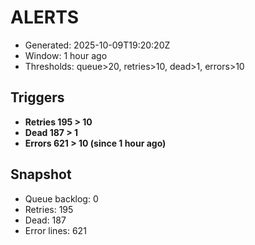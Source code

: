 # ALERTS

- Generated: 2025-10-09T19:20:20Z
- Window: 1 hour ago
- Thresholds: queue>20, retries>10, dead>1, errors>10

## Triggers
- **Retries 195 > 10**
- **Dead 187 > 1**
- **Errors 621 > 10 (since 1 hour ago)**

## Snapshot
- Queue backlog: 0
- Retries: 195
- Dead: 187
- Error lines: 621
